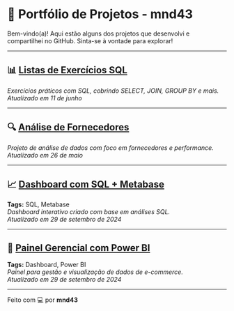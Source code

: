 # 🚀 Portfólio de Projetos - mnd43

Bem-vindo(a)! Aqui estão alguns dos projetos que desenvolvi e compartilhei no GitHub. Sinta-se à vontade para explorar!

---

## 📊 [Listas de Exercícios SQL](https://github.com/mnd43/Listas_exerc-cios_SQL)
*Exercícios práticos com SQL, cobrindo SELECT, JOIN, GROUP BY e mais.*  
*Atualizado em 11 de junho*

---

## 🔍 [Análise de Fornecedores](https://github.com/mnd43/Analise-de-Fornecedores)
*Projeto de análise de dados com foco em fornecedores e performance.*  
*Atualizado em 26 de maio*

---

## 📈 [Dashboard com SQL + Metabase](https://github.com/mnd43/Construcao-de-dashboard-e-apresentacao-a-partir-de-analises-com-SQL)
**Tags:** SQL, Metabase  
*Dashboard interativo criado com base em análises SQL.*  
*Atualizado em 29 de setembro de 2024*

---

## 🛒 [Painel Gerencial com Power BI](https://github.com/mnd43/Painel-gerencial-de-e-commerce-utilizando-Power-BI)
**Tags:** Dashboard, Power BI  
*Painel para gestão e visualização de dados de e-commerce.*  
*Atualizado em 29 de setembro de 2024*

---

Feito com 💻 por **mnd43**


